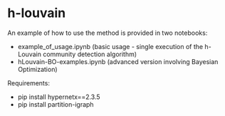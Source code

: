 # h-louvain
An example of how to use the method is provided in two notebooks:
- example_of_usage.ipynb (basic usage - single execution of the h-Louvain community detection algorithm)
- hLouvain-BO-examples.ipynb (advanced version involving Bayesian Optimization)

Requirements:
- pip install hypernetx==2.3.5
- pip install partition-igraph
